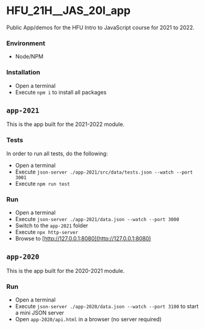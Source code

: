 # HFU_21H__JAS_20I_app

Public App/demos for the HFU Intro to JavaScript course for 2021 to 2022.

### Environment

- Node/NPM

### Installation

- Open a terminal
- Execute `npm i` to install all packages

## `app-2021`

This is the app built for the 2021-2022 module.

### Tests

In order to run all tests, do the following:

- Open a terminal
- Execute `json-server ./app-2021/src/data/tests.json --watch --port 3001`
- Execute `npm run test`

### Run

- Open a terminal
- Execute `json-server ./app-2021/data.json --watch --port 3000`
- Switch to the `app-2021` folder
- Execute `npx http-server`
- Browse to [http://127.0.0.1:8080](http://127.0.0.1:8080)

## `app-2020`

This is the app built for the 2020-2021 module.

### Run

- Open a terminal
- Execute `json-server ./app-2020/data.json --watch --port 3100` to start a mini JSON server
- Open `app-2020/api.html` in a browser (no server required)
